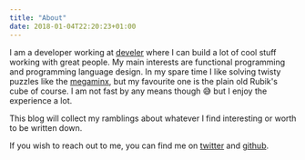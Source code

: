 ```yaml
---
title: "About"
date: 2018-01-04T22:20:23+01:00
---
```


I am a developer working at [develer](https://develer.com) where I can build a
lot of cool stuff working with great people. My main interests are functional
programming and programming language design. In my spare time I like solving
twisty puzzles like the [megaminx](https://en.wikipedia.org/wiki/Megaminx), but
my favourite one is the plain old Rubik's cube of course. I am not fast by any
means though :sweat_smile: but I enjoy the experience a lot.

This blog will collect my ramblings about whatever I find interesting or worth
to be written down.

If you wish to reach out to me, you can find me on
[twitter](https://twitter.com/danieled__) and
[github](https://github.com/d-dorazio).
